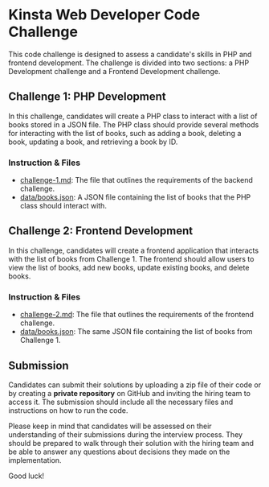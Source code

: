 # Kinsta Web Developer Code Challenge

This code challenge is designed to assess a candidate's skills in PHP and frontend development. The challenge is divided into two sections: a PHP Development challenge and a Frontend Development challenge.

## Challenge 1: PHP Development

In this challenge, candidates will create a PHP class to interact with a list of books stored in a JSON file. The PHP class should provide several methods for interacting with the list of books, such as adding a book, deleting a book, updating a book, and retrieving a book by ID.

### Instruction & Files

- [challenge-1.md](./challenge-1.md): The file that outlines the requirements of the backend challenge.
- [data/books.json](./data/books.json): A JSON file containing the list of books that the PHP class should interact with.

## Challenge 2: Frontend Development

In this challenge, candidates will create a frontend application that interacts with the list of books from Challenge 1. The frontend should allow users to view the list of books, add new books, update existing books, and delete books.

### Instruction & Files

- [challenge-2.md](./challenge-2.md): The file that outlines the requirements of the frontend challenge.
- [data/books.json](./data/books.json): The same JSON file containing the list of books from Challenge 1.

## Submission

Candidates can submit their solutions by uploading a zip file of their code or by creating a **private repository** on GitHub and inviting the hiring team to access it. The submission should include all the necessary files and instructions on how to run the code.

Please keep in mind that candidates will be assessed on their understanding of their submissions during the interview process. They should be prepared to walk through their solution with the hiring team and be able to answer any questions about decisions they made on the implementation.

Good luck!

